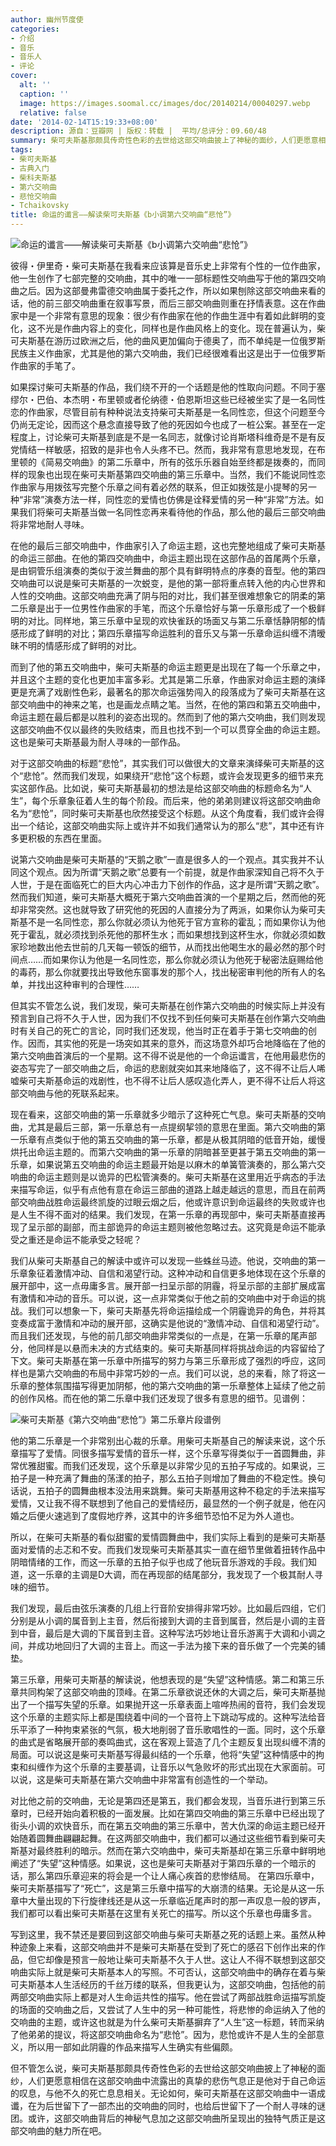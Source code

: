 ```yaml
---
author: 幽州节度使
categories:
- 介绍
- 音乐
- 音乐人
- 评论
cover:
  alt: ''
  caption: ''
  image: https://images.soomal.cc/images/doc/20140214/00040297.webp
  relative: false
date: '2014-02-14T15:19:33+08:00'
description: 源自：豆瓣网 | 版权：转载 |  平均/总评分：09.60/48
summary: 柴可夫斯基那颇具传奇性色彩的去世给这部交响曲披上了神秘的面纱，人们更愿意相信在这部交响曲中流露出的真挚的悲伤气息正是他对于自己命运的叹息，与他不久的死亡息息相关。无论如何，柴可夫斯基在这部交响曲中一语成谶，在为后世留下了一部杰出的交响曲的同时，也给后世留下了一个耐人寻味的谜团……
tags:
- 柴可夫斯基
- 古典入门
- 柴科夫斯基
- 第六交响曲
- 悲怆交响曲
- Tchaikovsky
title: 命运的谶言――解读柴可夫斯基《b小调第六交响曲“悲怆”》
---
```


![命运的谶言――解读柴可夫斯基《b小调第六交响曲“悲怆”》](https://images.soomal.cc/images/doc/20140214/00040297.webp)





彼得・伊里奇・柴可夫斯基在我看来应该算是音乐史上非常有个性的一位作曲家，他一生创作了七部完整的交响曲，其中的唯一一部标题性交响曲写于他的第四交响曲之后。因为这部曼弗雷德交响曲属于委托之作，所以如果刨除这部交响曲来看的话，他的前三部交响曲重在叙事写景，而后三部交响曲则重在抒情表意。这在作曲家中是一个非常有意思的现象：很少有作曲家在他的作曲生涯中有着如此鲜明的变化，这不光是作曲内容上的变化，同样也是作曲风格上的变化。现在普遍认为，柴可夫斯基在游历过欧洲之后，他的曲风更加偏向于德奥了，而不单纯是一位俄罗斯民族主义作曲家，尤其是他的第六交响曲，我们已经很难看出这是出于一位俄罗斯作曲家的手笔了。

如果探讨柴可夫斯基的作品，我们绕不开的一个话题是他的性取向问题。不同于塞缪尔・巴伯、本杰明・布里顿或者伦纳德・伯恩斯坦这些已经被坐实了是一名同性恋的作曲家，尽管目前有种种说法支持柴可夫斯基是一名同性恋，但这个问题至今仍尚无定论，因而这个悬念直接导致了他的死因如今也成了一桩公案。甚至在一定程度上，讨论柴可夫斯基到底是不是一名同志，就像讨论肖斯塔科维奇是不是有反党情结一样敏感，招致的是非也令人头疼不已。然而，我非常有意思地发现，在布里顿的《简易交响曲》的第二乐章中，所有的弦乐乐器自始至终都是拨奏的，而同样的现象也出现在柴可夫斯基第四交响曲的第三乐章中。当然，我们不能说同性恋作曲家与用拨弦写完整个乐章之间有着必然的联系，但正如拨弦是小提琴的另一种“非常”演奏方法一样，同性恋的爱情也仿佛是诠释爱情的另一种“非常”方法。如果我们将柴可夫斯基当做一名同性恋再来看待他的作品，那么他的最后三部交响曲将非常地耐人寻味。

在他的最后三部交响曲中，作曲家引入了命运主题，这也完整地组成了柴可夫斯基的命运三部曲。在他的第四交响曲中，命运主题出现在这部作品的首尾两个乐章，是由铜管乐组演奏的类似于波兰舞曲的那个具有鲜明特点的序奏的音型。他的第四交响曲可以说是柴可夫斯基的一次蜕变，是他的第一部将重点转入他的内心世界和人性的交响曲。这部交响曲充满了阴与阳的对比，我们甚至很难想象它的阴柔的第二乐章是出于一位男性作曲家的手笔，而这个乐章恰好与第一乐章形成了一个极鲜明的对比。同样地，第三乐章中呈现的欢快雀跃的场面又与第二乐章恬静阴郁的情感形成了鲜明的对比；第四乐章描写命运胜利的音乐又与第一乐章命运纠缠不清暧昧不明的情感形成了鲜明的对比。

而到了他的第五交响曲中，柴可夫斯基的命运主题更是出现在了每一个乐章之中，并且这个主题的变化也更加丰富多彩。尤其是第二乐章，作曲家对命运主题的演绎更是充满了戏剧性色彩，最著名的那次命运强势闯入的段落成为了柴可夫斯基在这部交响曲中的神来之笔，也是画龙点睛之笔。当然，在他的第四和第五交响曲中，命运主题在最后都是以胜利的姿态出现的。然而到了他的第六交响曲，我们则发现这部交响曲不仅以最终的失败结束，而且也找不到一个可以贯穿全曲的命运主题。这也是柴可夫斯基最为耐人寻味的一部作品。

对于这部交响曲的标题“悲怆”，其实我们可以做很大的文章来演绎柴可夫斯基的这个“悲怆”。然而我们发现，如果绕开“悲怆”这个标题，或许会发现更多的细节来充实这部作品。比如说，柴可夫斯基最初的想法是给这部交响曲的标题命名为“人生”，每个乐章象征着人生的每个阶段。而后来，他的弟弟则建议将这部交响曲命名为“悲怆”，同时柴可夫斯基也欣然接受这个标题。从这个角度看，我们或许会得出一个结论，这部交响曲实际上或许并不如我们通常认为的那么“悲”，其中还有许多更积极的东西在里面。

说第六交响曲是柴可夫斯基的“天鹅之歌”一直是很多人的一个观点。其实我并不认同这个观点。因为所谓“天鹅之歌”总要有一个前提，就是作曲家深知自己将不久于人世，于是在面临死亡的巨大内心冲击力下创作的作品，这才是所谓“天鹅之歌”。然而我们知道，柴可夫斯基大概死于第六交响曲首演的一个星期之后，然而他的死却非常突然。这也就导致了研究他的死因的人直接分为了两派，如果你认为柴可夫斯基不是一名同性恋，那么你就必须认为他死于官方宣称的霍乱；而如果你认为他死于霍乱，就必须找到杀死他的那杯生水；而如果想找到这杯生水，你就必须如数家珍地数出他去世前的几天每一顿饭的细节，从而找出他喝生水的最必然的那个时间点……而如果你认为他是一名同性恋，那么你就必须认为他死于秘密法庭赐给他的毒药，那么你就要找出导致他东窗事发的那个人，找出秘密审判他的所有人的名单，并找出这种审判的合理性……

但其实不管怎么说，我们发现，柴可夫斯基在创作第六交响曲的时候实际上并没有预言到自己将不久于人世，因为我们不仅找不到任何柴可夫斯基在创作第六交响曲时有关自己的死亡的言论，同时我们还发现，他当时正在着手于第七交响曲的创作。因而，其实他的死是一场突如其来的意外，而这场意外却巧合地降临在了他的第六交响曲首演后的一个星期。这不得不说是他的一个命运谶言，在他用最悲伤的姿态写完了一部交响曲之后，命运的悲剧就突如其来地降临了，这不得不让后人唏嘘柴可夫斯基命运的戏剧性，也不得不让后人感叹造化弄人，更不得不让后人将这部交响曲与他的死联系起来。

现在看来，这部交响曲的第一乐章就多少暗示了这种死亡气息。柴可夫斯基的交响曲，尤其是最后三部，第一乐章总有一点提纲挈领的意思在里面。第六交响曲的第一乐章有点类似于他的第五交响曲的第一乐章，都是从极其阴暗的低音开始，缓慢烘托出命运主题的。而第六交响曲的第一乐章的阴暗甚至更甚于第五交响曲的第一乐章，如果说第五交响曲的命运主题最开始是以麻木的单簧管演奏的，那么第六交响曲的命运主题则是以诡异的巴松管演奏的。柴可夫斯基在这里用近乎病态的手法来描写命运，似乎有点他有意在命运三部曲的道路上越走越远的意思，而且在前两部交响曲战胜命运最终凯旋的过眼云烟之后，他或许意识到命运最终的失败或许也是人生不得不面对的结果。我们发现，在第一乐章的再现部中，柴可夫斯基直接再现了呈示部的副部，而主部诡异的命运主题则被他忽略过去。这究竟是命运不能承受之重还是命运不能承受之轻呢？

我们从柴可夫斯基自己的解读中或许可以发现一些蛛丝马迹。他说，交响曲的第一乐章象征着激情冲动、自信和渴望行动。这种冲动和自信更多地体现在这个乐章的展开部中，这一点毋庸多言。展开部一扫呈示部的阴霾，将呈示部的主部扩展成富有激情和冲动的音乐。可以说，这一点非常类似于他之前的交响曲中对于命运的挑战。我们可以想象一下，柴可夫斯基先将命运描绘成一个阴霾诡异的角色，并将其变奏成富于激情和冲动的展开部，这确实是他说的“激情冲动、自信和渴望行动”。而且我们还发现，与他的前几部交响曲非常类似的一点是，在第一乐章的尾声部分，他同样是以悬而未决的方式结束的。柴可夫斯基同样将挑战命运的内容留给了下文。柴可夫斯基在第一乐章中所描写的努力与第三乐章形成了强烈的呼应，这同样也是第六交响曲的布局中非常巧妙的一点。我们可以说，总的来看，除了将这一乐章的整体氛围描写得更加阴郁，他的第六交响曲的第一乐章整体上延续了他之前的创作风格。而在他的第二乐章中我们还发现了很多有意思的细节。见谱例：

![柴可夫斯基《第六交响曲“悲怆”》第二乐章片段谱例](https://images.soomal.cc/images/doc/20140214/00040296.webp)





他的第二乐章是一个非常别出心裁的乐章。用柴可夫斯基自己的解读来说，这个乐章描写了爱情。同很多描写爱情的音乐一样，这个乐章写得类似于一首圆舞曲，非常优雅甜蜜。而我们还发现，这个乐章是以非常少见的五拍子写成的。如果说，三拍子是一种充满了舞曲的荡漾的拍子，那么五拍子则增加了舞曲的不稳定性。换句话说，五拍子的圆舞曲根本没法用来跳舞。柴可夫斯基用这种不稳定的手法来描写爱情，又让我不得不联想到了他自己的爱情经历，最显然的一个例子就是，他在闪婚之后便火速逃到了度假地疗养，这其中的许多细节恐怕不足为外人道也。

所以，在柴可夫斯基的看似甜蜜的爱情圆舞曲中，我们实际上看到的是柴可夫斯基面对爱情的忐忑和不安。而我们发现柴可夫斯基其实一直在细节里做着扭转作品中阴暗情绪的工作，而这一乐章的五拍子似乎也成了他玩音乐游戏的手段。我们知道，这一乐章的主调是D大调，而在再现部的结尾部分，我发现了一个极其耐人寻味的细节。

我们发现，最后由弦乐演奏的几组上行音阶安排得非常巧妙。比如最后四组，它们分别是从小调的属音到上主音，然后衔接到大调的主音到属音，然后是小调的主音到中音，最后是大调的下属音到主音。这种写法巧妙地让音乐游离于大调和小调之间，并成功地回归了大调的主音上。而这一手法为接下来的音乐做了一个完美的铺垫。

第三乐章，用柴可夫斯基的解读说，他想表现的是“失望”这种情感。第二和第三乐章共同构架了这部交响曲的顶峰。在第二乐章欲说还休的大调之后，柴可夫斯基抛出了一个描写失望的乐章。如果抛开这一乐章表面上喧哗热闹的音符，我们会发现这个乐章的主题实际上都是围绕着中间的一个音符上下跳动写成的。这种写法给音乐平添了一种拘束紧张的气氛，极大地削弱了音乐歌唱性的一面。同时，这个乐章的曲式是省略展开部的奏鸣曲式，这在客观上营造了几个主题反复出现纠缠不清的局面。可以说这是柴可夫斯基写得最纠结的一个乐章，他将“失望”这种情感中的拘束和纠缠作为这个乐章的主要基调，让音乐以气急败坏的形式出现在大家面前。可以说，这是柴可夫斯基在第六交响曲中非常富有创造性的一个举动。

对比他之前的交响曲，无论是第四还是第五，我们都会发现，当音乐进行到第三乐章时，已经开始向着积极的一面发展。比如在第四交响曲的第三乐章中已经出现了街头小调的欢快音乐，而在第五交响曲的第三乐章中，苦大仇深的命运主题已经开始随着圆舞曲翩翩起舞。在这两部交响曲中，我们都可以通过这些细节看到柴可夫斯基对最终胜利的暗示。然而在第六交响曲中，柴可夫斯基却在第三乐章中鲜明地阐述了“失望”这种情感。如果说，这也是柴可夫斯基对于第四乐章的一个暗示的话，那么第四乐章迎来的将会是一个让人痛心疾首的悲惨结局。
在第四乐章中，柴可夫斯基描写了“死亡”，这是第三乐章中描写的大崩溃的结果。无论是从这一乐章中大量出现的下行旋律线还是从这一乐章临近尾声时的那一声叹息一般的锣声，我们都可以看出柴可夫斯基在这里有关死亡的描写。所以这个乐章也毋庸多言。

写到这里，我不禁还是要回到这部交响曲与柴可夫斯基之死的话题上来。虽然从种种迹象上来看，这部交响曲并不是柴可夫斯基在受到了死亡的感召下创作出来的作品，但它却像是预言一般地让柴可夫斯基不久于人世。这让人不得不联想到这部交响曲实际上就是柴可夫斯基本人的写照。不可否认，这部交响曲中的确存在着与柴可夫斯基本人生活经历的千丝万缕的联系，但我更认为，这部交响曲，包括他的前两部交响曲实际上都是对人生命运共性的描写。他在尝试了两部战胜命运描写凯旋的场面的交响曲之后，又尝试了人生中的另一种可能性，将悲惨的命运纳入了他的交响曲的主题，或许这也就是为什么柴可夫斯基摒弃了“人生”这一标题，转而采纳了他弟弟的提议，将这部交响曲命名为“悲怆”。因为，悲怆或许不是人生的全部意义，所以用一部如此阴霾的作品来描写人生确实有些偏颇。

但不管怎么说，柴可夫斯基那颇具传奇性色彩的去世给这部交响曲披上了神秘的面纱，人们更愿意相信在这部交响曲中流露出的真挚的悲伤气息正是他对于自己命运的叹息，与他不久的死亡息息相关。无论如何，柴可夫斯基在这部交响曲中一语成谶，在为后世留下了一部杰出的交响曲的同时，也给后世留下了一个耐人寻味的谜团。或许，这部交响曲背后的神秘气息加之这部交响曲所呈现出的独特气质正是这部交响曲的魅力所在吧。